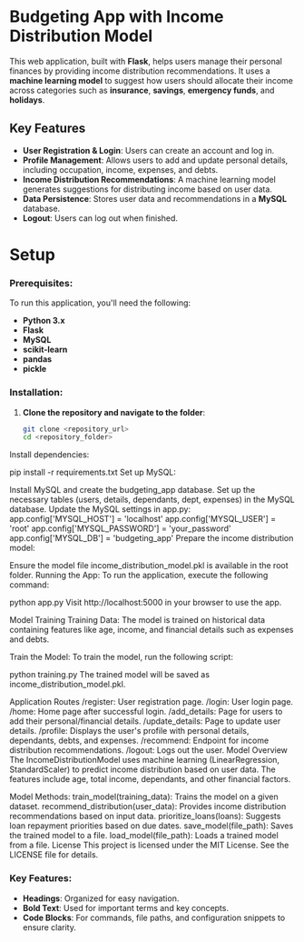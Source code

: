 # **Budgeting App with Income Distribution Model**

This web application, built with **Flask**, helps users manage their personal finances by providing income distribution recommendations. It uses a **machine learning model** to suggest how users should allocate their income across categories such as **insurance**, **savings**, **emergency funds**, and **holidays**.

## **Key Features**
- **User Registration & Login**: Users can create an account and log in.
- **Profile Management**: Allows users to add and update personal details, including occupation, income, expenses, and debts.
- **Income Distribution Recommendations**: A machine learning model generates suggestions for distributing income based on user data.
- **Data Persistence**: Stores user data and recommendations in a **MySQL** database.
- **Logout**: Users can log out when finished.

# **Setup**

### **Prerequisites**:
To run this application, you'll need the following:
- **Python 3.x**
- **Flask**
- **MySQL**
- **scikit-learn**
- **pandas**
- **pickle**

### **Installation**:

1. **Clone the repository and navigate to the folder**:
   ```bash
   git clone <repository_url>
   cd <repository_folder>
Install dependencies:

pip install -r requirements.txt
Set up MySQL:

Install MySQL and create the budgeting_app database.
Set up the necessary tables (users, details, dependants, dept, expenses) in the MySQL database.
Update the MySQL settings in app.py:
app.config['MYSQL_HOST'] = 'localhost'
app.config['MYSQL_USER'] = 'root'
app.config['MYSQL_PASSWORD'] = 'your_password'
app.config['MYSQL_DB'] = 'budgeting_app'
Prepare the income distribution model:

Ensure the model file income_distribution_model.pkl is available in the root folder.
Running the App:
To run the application, execute the following command:

python app.py
Visit http://localhost:5000 in your browser to use the app.

Model Training
Training Data:
The model is trained on historical data containing features like age, income, and financial details such as expenses and debts.

Train the Model:
To train the model, run the following script:

python training.py
The trained model will be saved as income_distribution_model.pkl.

Application Routes
/register: User registration page.
/login: User login page.
/home: Home page after successful login.
/add_details: Page for users to add their personal/financial details.
/update_details: Page to update user details.
/profile: Displays the user's profile with personal details, dependants, debts, and expenses.
/recommend: Endpoint for income distribution recommendations.
/logout: Logs out the user.
Model Overview
The IncomeDistributionModel uses machine learning (LinearRegression, StandardScaler) to predict income distribution based on user data. The features include age, total income, dependants, and other financial factors.

Model Methods:
train_model(training_data): Trains the model on a given dataset.
recommend_distribution(user_data): Provides income distribution recommendations based on input data.
prioritize_loans(loans): Suggests loan repayment priorities based on due dates.
save_model(file_path): Saves the trained model to a file.
load_model(file_path): Loads a trained model from a file.
License
This project is licensed under the MIT License. See the LICENSE file for details.


### Key Features:
- **Headings**: Organized for easy navigation.
- **Bold Text**: Used for important terms and key concepts.
- **Code Blocks**: For commands, file paths, and configuration snippets to ensure clarity.
















